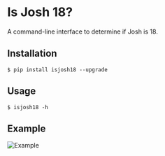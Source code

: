 # Is Josh 18?

A command-line interface to determine if Josh is 18.


## Installation

    $ pip install isjosh18 --upgrade


## Usage

    $ isjosh18 -h


## Example

![Example](https://media.giphy.com/media/vFKqnCdLPNOKc/giphy.gif)
